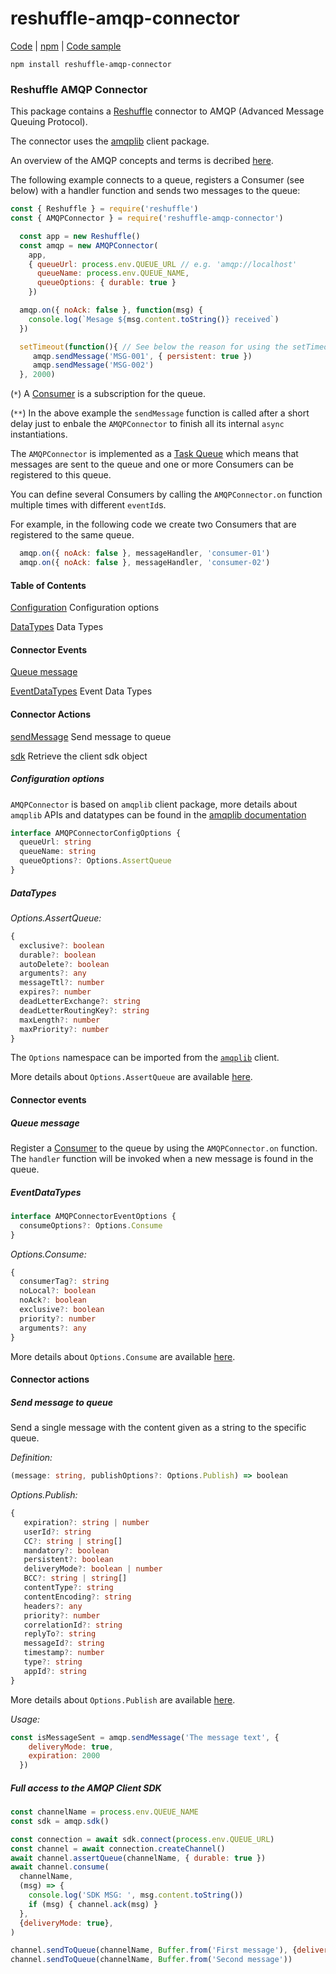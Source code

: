# reshuffle-amqp-connector

[Code](https://github.com/reshufflehq/reshuffle-amqp-connector) |
[npm](https://www.npmjs.com/package/reshuffle-amqp-connector) |
[Code sample](https://github.com/reshufflehq/reshuffle-amqp-connector/tree/master/examples)

`npm install reshuffle-amqp-connector`

### Reshuffle AMQP Connector


This package contains a [Reshuffle](https://github.com/reshufflehq/reshuffle)
connector to AMQP (Advanced Message Queuing Protocol).

The connector uses the [amqplib](https://www.npmjs.com/package/amqplib) client package.

An overview of the AMQP concepts and terms is decribed [here](https://www.rabbitmq.com/tutorials/amqp-concepts.html).


The following example connects to a queue, registers a Consumer (see below) with a handler function and sends two messages to the queue:

```js
const { Reshuffle } = require('reshuffle')
const { AMQPConnector } = require('reshuffle-amqp-connector')

  const app = new Reshuffle()
  const amqp = new AMQPConnector(
    app, 
    { queueUrl: process.env.QUEUE_URL // e.g. 'amqp://localhost'
      queueName: process.env.QUEUE_NAME, 
      queueOptions: { durable: true } 
    })

  amqp.on({ noAck: false }, function(msg) {
    console.log(`Mesage ${msg.content.toString()} received`)
  })

  setTimeout(function(){ // See below the reason for using the setTimeout
     amqp.sendMessage('MSG-001', { persistent: true })
     amqp.sendMessage('MSG-002')
  }, 2000)

```

(`*`) A [Consumer](https://www.rabbitmq.com/consumers.html) is a subscription for the queue. 

(`**`) In the above example the `sendMessage` function is called after a short delay just to enbale the `AMQPConnector` to finish all its internal `async` instantiations.

The `AMQPConnector` is implemented as a [Task Queue](https://www.rabbitmq.com/tutorials/tutorial-two-javascript.html) which means that messages are sent to the queue and one or more Consumers can be registered to this queue. 

You can define several Consumers by calling the `AMQPConnector.on` function multiple times with different `eventId`s.

For example, in the following code we create two Consumers that are registered to the same queue.

```js
  amqp.on({ noAck: false }, messageHandler, 'consumer-01')
  amqp.on({ noAck: false }, messageHandler, 'consumer-02')
```

#### Table of Contents

[Configuration](#configuration) Configuration options

[DataTypes](#dataTypes) Data Types

#### Connector Events

[Queue message](#queueMessage) 

[EventDataTypes](#eventDataTypes) Event Data Types

#### Connector Actions

[sendMessage](#sendMessage) Send message to queue
 
[sdk](#sdk) Retrieve the client sdk object


##### <a name="configuration"></a>Configuration options

`AMQPConnector` is based on `amqplib` client package, more details about `amqplib` APIs and datatypes can be found in the [amqplib documentation](http://www.squaremobius.net/amqp.node/channel_api.html)


```typescript
interface AMQPConnectorConfigOptions {
  queueUrl: string
  queueName: string
  queueOptions?: Options.AssertQueue
}
```

##### <a name="dataTypes"></a>DataTypes

<a name="_Options.AssertQueue:_"></a>_Options.AssertQueue:_

```ts
{
  exclusive?: boolean
  durable?: boolean
  autoDelete?: boolean
  arguments?: any
  messageTtl?: number
  expires?: number
  deadLetterExchange?: string
  deadLetterRoutingKey?: string
  maxLength?: number
  maxPriority?: number
}
```
The `Options` namespace can be imported from the [`amqplib`](https://www.npmjs.com/package/amqplib) client.

More details about `Options.AssertQueue` are available [here](http://www.squaremobius.net/amqp.node/channel_api.html#channel_assertQueue).


#### Connector events

##### <a name="queueMessage"></a>Queue message
Register a [Consumer](https://www.rabbitmq.com/consumers.html) to the queue by using the `AMQPConnector.on` function.
The `handler` function will be invoked when a new message is found in the queue.

##### <a name="eventDataTypes"></a>EventDataTypes

```ts
interface AMQPConnectorEventOptions {
  consumeOptions?: Options.Consume
}
```

<a name="_Options.Consume:_"></a>_Options.Consume:_

```ts
{
  consumerTag?: string
  noLocal?: boolean
  noAck?: boolean
  exclusive?: boolean
  priority?: number
  arguments?: any
}
```
More details about `Options.Consume` are available [here](http://www.squaremobius.net/amqp.node/channel_api.html#channel_consume).


#### Connector actions

##### <a name="sendMessage"></a>Send message to queue
Send a single message with the content given as a string to the specific queue.

_Definition:_

```ts
(message: string, publishOptions?: Options.Publish) => boolean
```

_Options.Publish:_

```ts
{
   expiration?: string | number
   userId?: string
   CC?: string | string[]
   mandatory?: boolean
   persistent?: boolean
   deliveryMode?: boolean | number
   BCC?: string | string[]
   contentType?: string
   contentEncoding?: string
   headers?: any
   priority?: number
   correlationId?: string
   replyTo?: string
   messageId?: string
   timestamp?: number
   type?: string
   appId?: string
}
```
More details about `Options.Publish` are available [here](http://www.squaremobius.net/amqp.node/channel_api.html#channel_publish).


_Usage:_

```js
const isMessageSent = amqp.sendMessage('The message text', { 
    deliveryMode: true, 
    expiration: 2000
  })

```


##### <a name="sdk"></a>Full access to the AMQP Client SDK


```js
const channelName = process.env.QUEUE_NAME
const sdk = amqp.sdk()

const connection = await sdk.connect(process.env.QUEUE_URL)
const channel = await connection.createChannel()
await channel.assertQueue(channelName, { durable: true })
await channel.consume(
  channelName,
  (msg) => {
    console.log('SDK MSG: ', msg.content.toString())
    if (msg) { channel.ack(msg) }
  },
  {deliveryMode: true},
)

channel.sendToQueue(channelName, Buffer.from('First message'), {deliveryMode: true})
channel.sendToQueue(channelName, Buffer.from('Second message'))

```